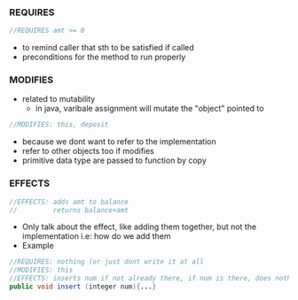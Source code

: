 ### REQUIRES
```java
//REQUIRES amt >= 0
```
- to remind caller that sth to be satisfied if called
- preconditions for the method to run properly
### MODIFIES
- related to mutability
  - in java, varibale assignment will mutate the "object" pointed to
```java
//MODIFIES: this, deposit
```
- because we dont want to refer to the implementation
- refer to other objects too if modifies
- primitive data type are passed to function by copy
### EFFECTS
```java
//EFFECTS: adds amt to balance
//		   returns balance+amt
```
- Only talk about the effect, like adding them together, but not the implementation i.e: how do we add them
- Example
```java
//REQUIRES: nothing (or just dont write it at all
//MODIFIES: this
//EFFECTS: inserts num if not already there, if num is there, does nothing
public void insert (integer num){...}
```

